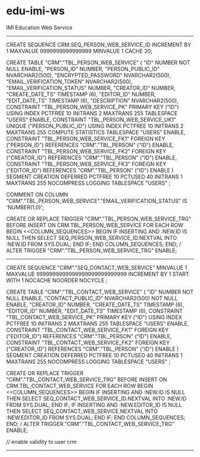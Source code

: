 # edu-imi-ws
IMI Education Web Service

------------------------------

CREATE SEQUENCE CRM.SEQ_PERSON_WEB_SERVICE_ID INCREMENT BY 1 MAXVALUE 9999999999999999 MINVALUE 1 CACHE 20;


  CREATE TABLE "CRM"."TBL_PERSON_WEB_SERVICE" 
   (	"ID" NUMBER NOT NULL ENABLE, 
	"PERSON_ID" NUMBER, 
	"PERSON_PUBLIC_ID" NVARCHAR2(500), 
	"ENCRYPTED_PASSWORD" NVARCHAR2(500), 
	"EMAIL_VERIFICATION_TOKEN" NVARCHAR2(500), 
	"EMAIL_VERIFICATION_STATUS" NUMBER, 
	"CREATOR_ID" NUMBER, 
	"CREATE_DATE_TS" TIMESTAMP (6), 
	"EDITOR_ID" NUMBER, 
	"EDIT_DATE_TS" TIMESTAMP (6), 
	"DESCRIPTION" NVARCHAR2(500), 
	 CONSTRAINT "TBL_PERSON_WEB_SERVICE_PK" PRIMARY KEY ("ID")
  USING INDEX PCTFREE 10 INITRANS 2 MAXTRANS 255 
  TABLESPACE "USERS"  ENABLE, 
	 CONSTRAINT "TBL_PERSON_WEB_SERVICE_UK1" UNIQUE ("PERSON_PUBLIC_ID")
  USING INDEX PCTFREE 10 INITRANS 2 MAXTRANS 255 COMPUTE STATISTICS 
  TABLESPACE "USERS"  ENABLE, 
	 CONSTRAINT "TBL_PERSON_WEB_SERVICE_FK1" FOREIGN KEY ("PERSON_ID")
	  REFERENCES "CRM"."TBL_PERSON" ("ID") ENABLE, 
	 CONSTRAINT "TBL_PERSON_WEB_SERVICE_FK2" FOREIGN KEY ("CREATOR_ID")
	  REFERENCES "CRM"."TBL_PERSON" ("ID") ENABLE, 
	 CONSTRAINT "TBL_PERSON_WEB_SERVICE_FK3" FOREIGN KEY ("EDITOR_ID")
	  REFERENCES "CRM"."TBL_PERSON" ("ID") ENABLE
   ) SEGMENT CREATION DEFERRED 
  PCTFREE 10 PCTUSED 40 INITRANS 1 MAXTRANS 255 NOCOMPRESS LOGGING
  TABLESPACE "USERS" ;

   COMMENT ON COLUMN "CRM"."TBL_PERSON_WEB_SERVICE"."EMAIL_VERIFICATION_STATUS" IS 'NUMBER(1,0)';

  CREATE OR REPLACE TRIGGER "CRM"."TBL_PERSON_WEB_SERVICE_TRG" 
BEFORE INSERT ON CRM.TBL_PERSON_WEB_SERVICE 
FOR EACH ROW 
BEGIN
  <<COLUMN_SEQUENCES>>
  BEGIN
    IF INSERTING AND :NEW.ID IS NULL THEN
      SELECT SEQ_PERSON_WEB_SERVICE_ID.NEXTVAL INTO :NEW.ID FROM SYS.DUAL;
    END IF;
  END COLUMN_SEQUENCES;
END;
/
ALTER TRIGGER "CRM"."TBL_PERSON_WEB_SERVICE_TRG" ENABLE;


--- --- ---

   CREATE SEQUENCE  "CRM"."SEQ_CONTACT_WEB_SERVICE"  MINVALUE 1 MAXVALUE 9999999999999999999999999999 INCREMENT BY 1 START WITH 1 NOCACHE  NOORDER  NOCYCLE ;


  CREATE TABLE "CRM"."TBL_CONTACT_WEB_SERVICE" 
   (	"ID" NUMBER NOT NULL ENABLE, 
	"CONTACT_PUBLIC_ID" NVARCHAR2(500) NOT NULL ENABLE, 
	"CREATOR_ID" NUMBER, 
	"CREATE_DATE_TS" TIMESTAMP (6), 
	"EDITOR_ID" NUMBER, 
	"EDIT_DATE_TS" TIMESTAMP (6), 
	 CONSTRAINT "TBL_CONTACT_WEB_SERVICE_PK" PRIMARY KEY ("ID")
  USING INDEX PCTFREE 10 INITRANS 2 MAXTRANS 255 
  TABLESPACE "USERS"  ENABLE, 
	 CONSTRAINT "TBL_CONTACT_WEB_SERVICE_FK1" FOREIGN KEY ("EDITOR_ID")
	  REFERENCES "CRM"."TBL_PERSON" ("ID") ENABLE, 
	 CONSTRAINT "TBL_CONTACT_WEB_SERVICE_FK2" FOREIGN KEY ("CREATOR_ID")
	  REFERENCES "CRM"."TBL_PERSON" ("ID") ENABLE
   ) SEGMENT CREATION DEFERRED 
  PCTFREE 10 PCTUSED 40 INITRANS 1 MAXTRANS 255 NOCOMPRESS LOGGING
  TABLESPACE "USERS" ;

  CREATE OR REPLACE TRIGGER "CRM"."TBL_CONTACT_WEB_SERVICE_TRG" 
BEFORE INSERT ON CRM.TBL_CONTACT_WEB_SERVICE 
FOR EACH ROW 
BEGIN
  <<COLUMN_SEQUENCES>>
  BEGIN
    IF INSERTING AND :NEW.ID IS NULL THEN
      SELECT SEQ_CONTACT_WEB_SERVICE_ID.NEXTVAL INTO :NEW.ID FROM SYS.DUAL;
    END IF;
    IF INSERTING AND :NEW.EDITOR_ID IS NULL THEN
      SELECT SEQ_CONTACT_WEB_SERVICE.NEXTVAL INTO :NEW.EDITOR_ID FROM SYS.DUAL;
    END IF;
  END COLUMN_SEQUENCES;
END;
/
ALTER TRIGGER "CRM"."TBL_CONTACT_WEB_SERVICE_TRG" ENABLE;


// enable validity to user crm

------------------------------